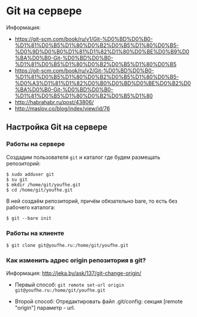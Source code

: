 # Git на сервере

Информация: 
* https://git-scm.com/book/ru/v1/Git-%D0%BD%D0%B0-%D1%81%D0%B5%D1%80%D0%B2%D0%B5%D1%80%D0%B5-%D0%9D%D0%B0%D1%81%D1%82%D1%80%D0%BE%D0%B9%D0%BA%D0%B0-Git-%D0%BD%D0%B0-%D1%81%D0%B5%D1%80%D0%B2%D0%B5%D1%80%D0%B5
* https://git-scm.com/book/ru/v2/Git-%D0%BD%D0%B0-%D1%81%D0%B5%D1%80%D0%B2%D0%B5%D1%80%D0%B5-%D0%A3%D1%81%D1%82%D0%B0%D0%BD%D0%BE%D0%B2%D0%BA%D0%B0-Git-%D0%BD%D0%B0-%D1%81%D0%B5%D1%80%D0%B2%D0%B5%D1%80
* http://habrahabr.ru/post/43806/
* http://maslov.co/blog/index/view/id/76

## Настройка Git на сервере

### Работы на сервере

Создадим пользователя `git` и каталог где будем размещать репозиторий:
```
$ sudo adduser git
$ su git
$ mkdir /home/git/youfhe.git
$ cd /home/git/youfhe.git
```

В ней создаём репозиторий, причём обязательно bare, то есть без рабочего каталога:
```
$ git --bare init
```

### Работы на клиенте

```
$ git clone git@youfhe.ru:/home/git/youfhe.git
```

### Как изменить адрес origin репозитория в git? 

Информация: http://jeka.by/ask/137/git-change-origin/

* Первый способ: `git remote set-url origin git@youfhe.ru:/home/git/youfhe.git`

* Второй способ: Отредактировать файл .git/config: секция [remote "origin"] параметр - url. 